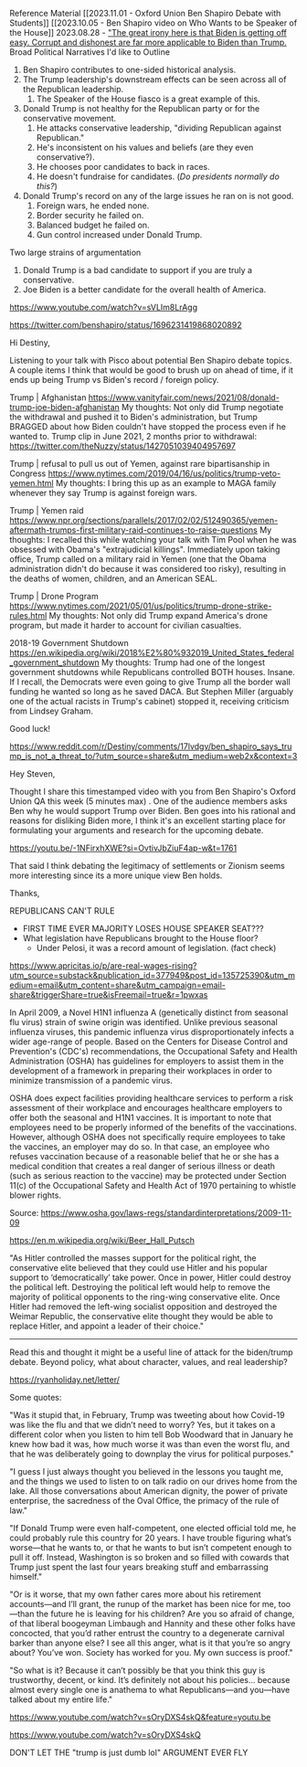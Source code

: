 Reference Material
[[2023.11.01 - Oxford Union Ben Shapiro Debate with Students]]
[[2023.10.05 - Ben Shapiro video on Who Wants to be Speaker of the House]]
2023.08.28 - ["The great irony here is that Biden is getting off easy. Corrupt and dishonest are far more applicable to Biden than Trump.](https://twitter.com/benshapiro/status/1696231419868020892)
Broad Political Narratives I'd like to Outline
1. Ben Shapiro contributes to one-sided historical analysis.
2. The Trump leadership's downstream effects can be seen across all of the Republican leadership.
	1. The Speaker of the House fiasco is a great example of this.
3. Donald Trump is not healthy for the Republican party or for the conservative movement.
	1. He attacks conservative leadership, "dividing Republican against Republican."
	2. He's inconsistent on his values and beliefs (are they even conservative?).
	3. He chooses poor candidates to back in races.
	4. He doesn't fundraise for candidates. (*Do presidents normally do this?*)
4. Donald Trump's record on any of the large issues he ran on is not good.
	1. Foreign wars, he ended none.
	2. Border security he failed on.
	3. Balanced budget he failed on.
	4. Gun control increased under Donald Trump.

Two large strains of argumentation
1. Donald Trump is a bad candidate to support if you are truly a conservative.
2. Joe Biden is a better candidate for the overall health of America.



https://www.youtube.com/watch?v=sVLIm8LrAgg

https://twitter.com/benshapiro/status/1696231419868020892

Hi Destiny,

Listening to your talk with Pisco about potential Ben Shapiro debate topics. A couple items I think that would be good to brush up on ahead of time, if it ends up being Trump vs Biden's record / foreign policy. 

Trump | Afghanistan
https://www.vanityfair.com/news/2021/08/donald-trump-joe-biden-afghanistan
My thoughts: Not only did Trump negotiate the withdrawal and pushed it to Biden's administration, but Trump BRAGGED about how Biden couldn't have stopped the process even if he wanted to. Trump clip in June 2021, 2 months prior to withdrawal: https://twitter.com/theNuzzy/status/1427051039404957697

Trump | refusal to pull us out of Yemen, against rare bipartisanship in Congress
https://www.nytimes.com/2019/04/16/us/politics/trump-veto-yemen.html
My thoughts: I bring this up as an example to MAGA family whenever they say Trump is against foreign wars. 

Trump | Yemen raid
https://www.npr.org/sections/parallels/2017/02/02/512490365/yemen-aftermath-trumps-first-military-raid-continues-to-raise-questions
My thoughts: I recalled this while watching your talk with Tim Pool when he was obsessed with Obama's "extrajudicial killings". Immediately upon taking office, Trump called on a military raid in Yemen (one that the Obama administration didn't do because it was considered too risky), resulting in the deaths of women, children, and an American SEAL. 

Trump | Drone Program
https://www.nytimes.com/2021/05/01/us/politics/trump-drone-strike-rules.html
My thoughts: Not only did Trump expand America's drone program, but made it harder to account for civilian casualties. 

2018-19 Government Shutdown
https://en.wikipedia.org/wiki/2018%E2%80%932019_United_States_federal_government_shutdown
My thoughts: Trump had one of the longest government shutdowns while Republicans controlled BOTH houses. Insane. If I recall, the Democrats were even going to give Trump all the border wall funding he wanted so long as he saved DACA. But Stephen Miller (arguably one of the actual racists in Trump's cabinet) stopped it, receiving criticism from Lindsey Graham. 

Good luck!



https://www.reddit.com/r/Destiny/comments/17lvdgv/ben_shapiro_says_trump_is_not_a_threat_to/?utm_source=share&utm_medium=web2x&context=3




Hey Steven,

Thought I share this timestamped video with you from Ben Shapiro's Oxford Union QA this week (5 minutes max) . One of the audience members asks Ben why he would support Trump over Biden. Ben goes into his rational and reasons for disliking Biden more, I think it's an excellent starting place for formulating your arguments and research for the upcoming debate.

https://youtu.be/-1NFirxhXWE?si=OvtivJbZiuF4ap-w&t=1761

That said I think debating the legitimacy of settlements or Zionism seems more interesting since its a more unique view Ben holds.

Thanks, 



REPUBLICANS CAN'T RULE
- FIRST TIME EVER MAJORITY LOSES HOUSE SPEAKER SEAT???
- What legislation have Republicans brought to the House floor?
	- Under Pelosi, it was a record amount of legislation. (fact check)

https://www.apricitas.io/p/are-real-wages-rising?utm_source=substack&publication_id=377949&post_id=135725390&utm_medium=email&utm_content=share&utm_campaign=email-share&triggerShare=true&isFreemail=true&r=1pwxas

In April 2009, a Novel H1N1 influenza A (genetically distinct from seasonal flu virus) strain of swine origin was identified. Unlike previous seasonal influenza viruses, this pandemic influenza virus disproportionately infects a wider age-range of people. Based on the Centers for Disease Control and Prevention's (CDC's) recommendations, the Occupational Safety and Health Administration (OSHA) has guidelines for employers to assist them in the development of a framework in preparing their workplaces in order to minimize transmission of a pandemic virus.

OSHA does expect facilities providing healthcare services to perform a risk assessment of their workplace and encourages healthcare employers to offer both the seasonal and H1N1 vaccines. It is important to note that employees need to be properly informed of the benefits of the vaccinations. However, although OSHA does not specifically require employees to take the vaccines, an employer may do so. In that case, an employee who refuses vaccination because of a reasonable belief that he or she has a medical condition that creates a real danger of serious illness or death (such as serious reaction to the vaccine) may be protected under Section 11(c) of the Occupational Safety and Health Act of 1970 pertaining to whistle blower rights.

Source: https://www.osha.gov/laws-regs/standardinterpretations/2009-11-09


https://en.m.wikipedia.org/wiki/Beer_Hall_Putsch

"As Hitler controlled the masses support for the political right, the conservative elite believed that they could use Hitler and his popular support to ‘democratically’ take power. Once in power, Hitler could destroy the political left.  Destroying the political left would help to remove the majority of political opponents to the ring-wing conservative elite.
Once Hitler had removed the left-wing socialist opposition and destroyed the Weimar Republic, the conservative elite thought they would be able to replace Hitler, and appoint a leader of their choice."

_____

Read this and thought it might be a useful line of attack for the biden/trump debate. Beyond policy, what about character, values, and real leadership?

https://ryanholiday.net/letter/

Some quotes:

"Was it stupid that, in February, Trump was tweeting about how Covid-19 was like the flu and that we didn’t need to worry? Yes, but it takes on a different color when you listen to him tell Bob Woodward that in January he knew how bad it was, how much worse it was than even the worst flu, and that he was deliberately going to downplay the virus for political purposes."

"I guess I just always thought you believed in the lessons you taught me, and the things we used to listen to on talk radio on our drives home from the lake. All those conversations about American dignity, the power of private enterprise, the sacredness of the Oval Office, the primacy of the rule of law."

"If Donald Trump were even half-competent, one elected official told me, he could probably rule this country for 20 years. I have trouble figuring what’s worse—that he wants to, or that he wants to but isn’t competent enough to pull it off. Instead, Washington is so broken and so filled with cowards that Trump just spent the last four years breaking stuff and embarrassing himself."

"Or is it worse, that my own father cares more about his retirement accounts—and I’ll grant, the runup of the market has been nice for me, too—than the future he is leaving for his children? Are you so afraid of change, of that liberal boogeyman Limbaugh and Hannity and these other folks have concocted, that you’d rather entrust the country to a degenerate carnival barker than anyone else? I see all this anger, what is it that you’re so angry about? You’ve won. Society has worked for you. My own success is proof."

"So what is it? Because it can’t possibly be that you think this guy is trustworthy, decent, or kind. It’s definitely not about his policies… because almost every single one is anathema to what Republicans—and you—have talked about my entire life."


https://www.youtube.com/watch?v=sOryDXS4skQ&feature=youtu.be






https://www.youtube.com/watch?v=sOryDXS4skQ

DON'T LET THE "trump is just dumb lol" ARGUMENT EVER FLY